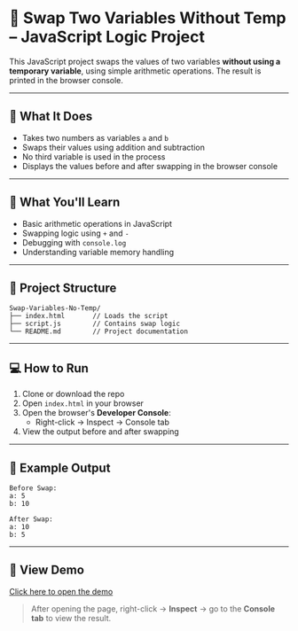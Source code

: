 # 🔁 Swap Two Variables Without Temp – JavaScript Logic Project

This JavaScript project swaps the values of two variables **without using a temporary variable**, using simple arithmetic operations. The result is printed in the browser console.

---

## 🚀 What It Does

- Takes two numbers as variables `a` and `b`
- Swaps their values using addition and subtraction
- No third variable is used in the process
- Displays the values before and after swapping in the browser console

---

## 🧠 What You'll Learn

- Basic arithmetic operations in JavaScript
- Swapping logic using `+` and `-`
- Debugging with `console.log`
- Understanding variable memory handling

---

## 📁 Project Structure

```
Swap-Variables-No-Temp/
├── index.html       // Loads the script
├── script.js        // Contains swap logic
└── README.md        // Project documentation
```

---

## 💻 How to Run

1. Clone or download the repo
2. Open `index.html` in your browser
3. Open the browser's **Developer Console**:
   - Right-click → Inspect → Console tab
4. View the output before and after swapping

---

## 🧪 Example Output

```
Before Swap:
a: 5
b: 10

After Swap:
a: 10
b: 5
```

---

## 🔗 View Demo

[Click here to open the demo](https://abhishekdevelops.github.io/Swap-Variables-No-Temp)

> After opening the page, right-click → **Inspect** → go to the **Console tab** to view the result.
